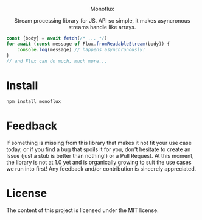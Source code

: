 <p align="center">
Monoflux
 </p>
<p align="center">
Stream processing library for JS. API so simple, it makes asyncronous streams handle like arrays.
 </p>


```javascript
const {body} = await fetch(/* ... */)
for await (const message of Flux.fromReadableStream(body)) {
    console.log(message) // happens asynchronously!
}
// and Flux can do much, much more...
```


# Install

```typescript
npm install monoflux
```

# Feedback

If something is missing from this library that makes it not fit your use case today, or if you find a bug that spoils
it for you, don't hesitate to create an Issue (just a stub is better than nothing!) or a Pull Request. At this moment, the library is not at 1.0 yet and is organically growing to suit the use cases we run into first! Any feedback and/or contribution is sincerely appreciated.


# License

The content of this project is licensed under the MIT license.
